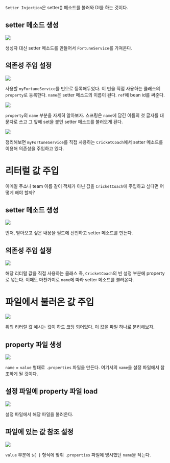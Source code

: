 `Setter Injection`은 setter() 메소드를 불러와 DI를 하는 것이다.

## setter 메소드 생성
![](../../.gitbook/assets/20200107134821.png)

생성자 대신 setter 메소드를 만들어서 `FortuneService`를 가져온다.

## 의존성 주입 설정
![](../../.gitbook/assets/20200107134834.png)

사용할 `myFortuneService`를 빈으로 등록해두었다. 이 빈을 직접 사용하는 클래스의 `property`로 등록한다. `name`은 setter 메소드의 이름이 된다. `ref`에 bean id를 써준다.

![](../../.gitbook/assets/20200107134848.png)

`property`의 `name` 부분을 자세히 알아보자. 스프링은 `name`에 담긴 이름의 첫 글자를 대문자로 쓰고 그 앞에 set을 붙인 setter 메소드를 불러오게 된다.

![](../../.gitbook/assets/20200107134920.png)

정리해보면 `myFortuneService`를 직접 사용하는 `CricketCoach`에서 setter 메소드를 이용해 의존성을 주입하고 있다.

# 리터럴 값 주입
이메일 주소나 team 이름 같이 객체가 아닌 값을 `CricketCoach`에 주입하고 싶다면 어떻게 해야 할까?

## setter 메소드 생성
![](../../.gitbook/assets/20200107140038.png)

먼저, 받아오고 싶은 내용을 필드에 선언하고 setter 메소드를 만든다.

## 의존성 주입 설정
![](../../.gitbook/assets/20200107140050.png)

해당 리터럴 값을 직접 사용하는 클래스 즉, `CricketCoach`의 빈 설정 부분에 property로 넣는다. 이때도 마찬가지로 `name`에 따라 setter 메소드를 불러온다.

# 파일에서 불러온 값 주입
![](../../.gitbook/assets/20200107140632.png)

위의 리터럴 값 예시는 값이 하드 코딩 되어있다. 이 값을 파일 하나로 분리해보자.

## property 파일 생성
![](../../.gitbook/assets/20200107140647.png)

`name` = `value` 형태로 `.properties` 파일을 만든다. 여기서의 `name`을 설정 파일에서 참조하게 될 것이다.

## 설정 파일에 property 파일 load
![](../../.gitbook/assets/20200107140658.png)

설정 파일에서 해당 파일을 불러온다.

## 파일에 있는 값 참조 설정
![](../../.gitbook/assets/20200107140707.png)

`value` 부분에 `${ }` 형식에 맞춰 `.properties` 파일에 명시했던 `name`을 적는다.